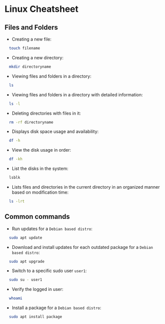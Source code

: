 # Linux Cheatsheet

## Files and Folders

- Creating a new file:

```sh
  touch filename
```

- Creating a new directory:

```sh
  mkdir directoryname
```

- Viewing files and folders in a directory:

```sh
  ls
```

- Viewing files and folders in a directory with detailed information:

```sh
  ls -l
```

- Deleting directories with files in it:

```sh
  rm -rf directoryname
```

- Displays disk space usage and availability:

```sh
  df -h
```

- View the disk usage in order:

```sh
  df -kh
```

- List the disks in the system:

```sh
  lsblk
```

- Lists files and directories in the current directory in an organized manner based on modification time:
  
```sh
  ls -lrt
```

## Common commands

- Run updates for a `Debian based distro`:

```sh
  sudo apt update
```

- Download and install updates for each outdated package for a `Debian based distro`:

```sh
  sudo apt upgrade
```

- Switch to a specific sudo user `user1`:

```sh
  sudo su - user1
```

- Verify the logged in user:

```sh
  whoami
```

- Install a package for a `Debian based distro`:

```sh
  sudo apt install package
```

